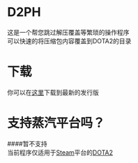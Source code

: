 # D2PH
这是一个帮您跳过解压覆盖等繁琐的操作程序<br>
可以快速的将压缩包内容覆盖到DOTA2的目录

# 下载
你可以在[这里](https://github.com/TWEril/D2PH/releases)下载到最新的发行版

# 支持蒸汽平台吗？
####暂不支持<br>
当前程序仅适用于[Steam](https://store.steampowered.com)平台的[DOTA2](https://store.steampowered.com/app/570/Dota_2/)
